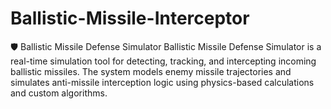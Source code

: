 # Ballistic-Missile-Interceptor
🛡️ Ballistic Missile Defense Simulator Ballistic Missile Defense Simulator is a real-time simulation tool for detecting, tracking, and intercepting incoming ballistic missiles. The system models enemy missile trajectories and simulates anti-missile interception logic using physics-based calculations and custom algorithms.
